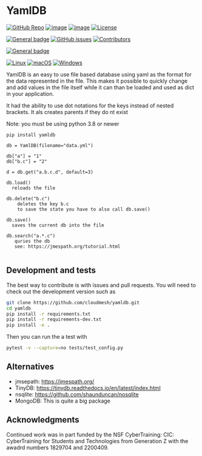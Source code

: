 YamlDB
======

[![GitHub Repo](https://img.shields.io/badge/github-repo-green.svg)](https://github.com/cloudmesh/yamldb)
[![image](https://img.shields.io/pypi/pyversions/yamldb.svg)](https://pypi.org/project/yamldb)
[![image](https://img.shields.io/pypi/v/yamldb.svg)](https://pypi.org/project/yamldb/)
[![License](https://img.shields.io/badge/License-Apache%202.0-blue.svg)](https://opensource.org/licenses/Apache-2.0)

[![General badge](https://img.shields.io/badge/Status-Production-<COLOR>.svg)](https://shields.io/)
[![GitHub issues](https://img.shields.io/github/issues/cloudmesh/yamldb.svg)](https://github.com/cloudmesh/yamldb/issues)
[![Contributors](https://img.shields.io/github/contributors/cloudmesh/yamldb.svg)](https://github.com/cloudmesh/yamldb/graphs/contributors)

[![General badge](https://img.shields.io/badge/Other-repos-<COLOR>.svg)](https://github.com/cloudmesh)


[![Linux](https://img.shields.io/badge/OS-Linux-orange.svg)](https://www.linux.org/)
[![macOS](https://img.shields.io/badge/OS-macOS-lightgrey.svg)](https://www.apple.com/macos)
[![Windows](https://img.shields.io/badge/OS-Windows-blue.svg)](https://www.microsoft.com/windows)


YamlDB is an easy to use file based database using yaml as the format for the
data represented in the file. This makes it possible to quickly change and add
values in the file itself while it can than be loaded and used as dict in your
application.

It had the ability to use dot notations for the keys instead of nested brackets.
It als creates parents if they do nt exist

Note: you must be using python 3.8 or newer

```
pip install yamldb

db = YamlDB(filename="data.yml")

db["a"] = "1"
db["b.c"] = "2"

d = db.get("a.b.c.d", default=3)

db.load()
  reloads the file
  
db.delete("b.c")
    deletes the key b.c
    to save the state you have to also call db.save()
    
db.save()
  saves the current db into the file

db.search("a.*.c")
   quries the db
   see: https://jmespath.org/tutorial.html
   
```

## Development and tests

The best way to contribute is with issues and pull requests. You will need to check out the development version such as

```bash
git clone https://github.com/cloudmesh/yamldb.git
cd yamldb
pip install -r requirements.txt
pip install -r requirements-dev.txt
pip install -e .
```

Then you can run the a test with 

```bash
pytest -v --capture=no tests/test_config.py
```

## Alternatives

* jmsepath: <https://jmespath.org/>
* TinyDB:   <https://tinydb.readthedocs.io/en/latest/index.html>
* nsqlite:  <https://github.com/shaunduncan/nosqlite>
* MongoDB:  This is quite a big package

## Acknowledgments

Continued work was in part funded by the NSF
CyberTraining: CIC: CyberTraining for Students and Technologies
from Generation Z with the awadrd numbers 1829704 and 2200409.
